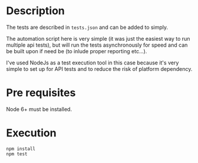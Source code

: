 # Description
The tests are described in `tests.json` and can be added to simply. 

The automation script here is very simple (it was just the easiest way to run multiple api tests), 
but will run the tests asynchronously for speed and can be built upon if need be (to inlude proper reporting etc...).

I've used NodeJs as a test execution tool in this case because it's very simple to set up for API tests and to reduce the risk of platform dependency.


# Pre requisites
Node 6+ must be installed.

# Execution
```
npm install
npm test
```
